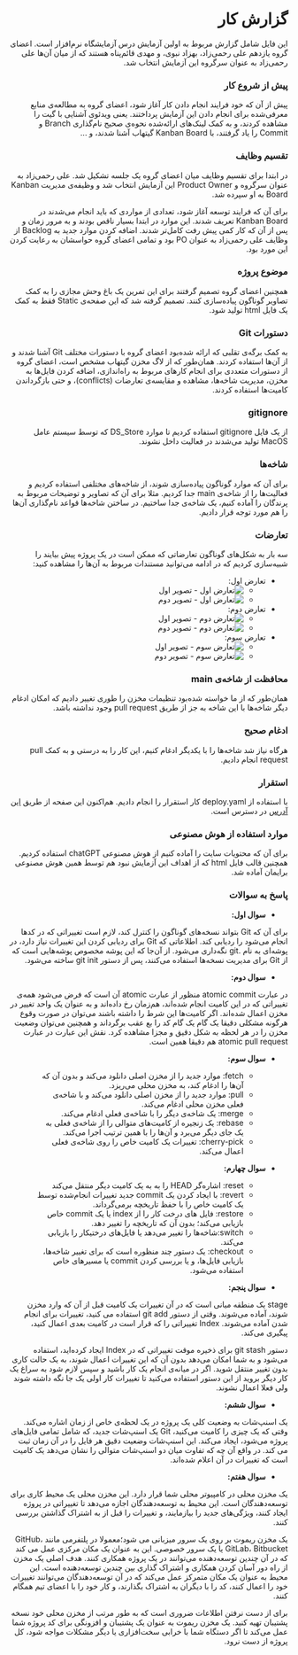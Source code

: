<div dir="rtl">

# گزارش کار

این فایل شامل گزارش مربوط به اولین آزمایش درس آزمایشگاه نرم‌افزار است. اعضای گروه یازدهم علی رحمی‌زاد، بهزاد نبوی، و مهدی قائم‌پناه هستند که از میان آن‌ها علی رحمی‌زاد به عنوان سرگروه این آزمایش انتخاب شد.

### پیش از شروع کار

پیش از آن که خود فرایند انجام دادن کار آغاز شود، اعضای گروه به مطالعه‌ی منابع معرفی‌شده برای انجام دادن این آزمایش پرداختند. یعنی ویدئوی آشنایی با گیت را مشاهده کردند، و به کمک لینک‌های ارائه‌شده نحوه‌ی صحیح نام‌گذاری Branch و Commit را یاد گرفتند، با Kanban Board گیتهاب آشنا شدند، و ...

### تقسیم وظایف

در ابتدا برای تقسیم وظایف میان اعضای گروه یک جلسه تشکیل شد. علی رحمی‌زاد به عنوان سرگروه و Product Owner این آزمایش انتخاب شد و وظیفه‌ی مدیریت Kanban Board به او سپرده شد.

برای آن که فرایند توسعه آغاز شود، تعدادی از مواردی که باید انجام می‌شدند در Kanban Board تعریف شدند. این موارد در ابتدا بسیار ناقص بودند و به مرور زمان و پس از آن که کار کمی پیش رفت کامل‌تر شدند. اضافه کردن موارد جدید به Backlog از وظایف علی رحمی‌زاد به عنوان PO بود و تمامی اعضای گروه حواسشان به رعایت کردن این مورد بود.

### موضوع پروژه

همچنین اعضای گروه تصمیم گرفتند برای این تمرین یک باغ وحش مجازی را به کمک تصاویر گوناگون پیاده‌سازی کنند. تصمیم گرفته شد که این صفحه‌ی Static فقط به کمک یک فایل html تولید شود.

### دستورات Git

به کمک برگه‌ی تقلبی که ارائه شده‌بود اعضای گروه با دستورات مختلف Git آشنا شدند و از آن‌ها استفاده کردند. همان‌طور که از لاگ مخزن گیتهاب مشخص است، اعضای گروه از دستورات متعددی برای انجام کارهای مربوط به راه‌اندازی، اضافه کردن فایل‌ها به مخزن، مدیریت شاخه‌ها، مشاهده و مقایسه‌ی تعارضات (conflicts)، و حتی بازگرداندن کامیت‌ها استفاده کردند.

### gitignore

از یک فایل gitignore استفاده کردیم تا موارد DS_Store که توسط سیستم عامل MacOS تولید می‌شدند در فعالیت داخل نشوند.

### شاخه‌ها

برای آن که موارد گوناگون پیاده‌سازی شوند، از شاخه‌های مختلفی استفاده کردیم و فعالیت‌ها را از شاخه‌ی main جدا کردیم. مثلا برای آن که تصاویر و توضیحات مربوط به پرندگان را آماده کنیم، یک شاخه‌ی جدا ساختیم. در ساختن شاخه‌ها قواعد نام‌گذاری آن‌ها را هم مورد توجه قرار دادیم.

### تعارضات

سه بار به شکل‌های گوناگون تعارضاتی که ممکن است در یک پروژه پیش بیایند را شبیه‌سازی کردیم که در ادامه می‌توانید مستندات مربوط به آن‌ها را مشاهده کنید:

- تعارض اول:
    - ![تعارض اول - تصویر اول](https://github.com/SE-Lab-1402-03-G11/HW1/blob/main/screenshots/conflict1_1.png)
    - ![تعارض اول - تصویر دوم](https://github.com/SE-Lab-1402-03-G11/HW1/blob/main/screenshots/conflict1_2.png)
- تعارض دوم:
    - ![تعارض دوم - تصویر اول](https://github.com/SE-Lab-1402-03-G11/HW1/blob/main/screenshots/conflict2_1.png)
    - ![تعارض دوم - تصویر دوم](https://github.com/SE-Lab-1402-03-G11/HW1/blob/main/screenshots/conflict2_2.png)
- تعارض سوم:
    - ![تعارض سوم - تصویر اول](https://github.com/SE-Lab-1402-03-G11/HW1/blob/main/screenshots/conflict3_1.png)
    - ![تعارض سوم - تصویر دوم](https://github.com/SE-Lab-1402-03-G11/HW1/blob/main/screenshots/conflict3_2.png)

### محافظت از شاخه‌ی main

همان‌طور که از ما خواسته شده‌بود تنظیمات مخزن را طوری تغییر دادیم که امکان ادغام دیگر شاخه‌ها با این شاخه به جز از طریق pull request وجود نداشته باشد.

### ادغام صحیح

هرگاه نیاز شد شاخه‌ها را با یکدیگر ادغام کنیم، این کار را به درستی و به کمک pull request انجام دادیم.

### استقرار

با استفاده از deploy.yaml کار استقرار را انجام دادیم. هم‌اکنون این صفحه از طریق [این آدرس](https://se-lab-1402-03-g11.github.io/HW1/template.html) در دسترس است.

### موارد استفاده از هوش مصنوعی

برای آن که محتویات سایت را آماده کنیم از هوش مصنوعی chatGPT استفاده کردیم. همچنین قالب فایل html که از اهداف این آزمایش نبود هم توسط همین هوش مصنوعی برایمان آماده شد.

### پاسخ به سوالات

- **سوال اول:**

برای آن که Git بتواند نسخه‌های گوناگون را کنترل کند، لازم است تغییراتی که در کدها انجام می‌شود را ردیابی کند. اطلاعاتی که Git برای ردیابی کردن این تغییرات نیاز دارد، در پوشه‌ای به نام .git نگه‌داری می‌شود. از آن‌جا که این پوشه مخصوص پوشه‌هایی است که از Git برای مدیریت نسخه‌ها استفاده می‌کنند، پس از دستور git init ساخته می‌شود.

- **سوال دوم:**

در عبارت atomic commit منظور از عبارت atomic آن است که فرض می‌شود همه‌ی تغییراتی که در این کامیت انجام شده‌اند، هم‌زمان رخ داده‌اند و به عنوان یک واحد تغییر در مخزن اعمال شده‌اند. اگر کامیت‌ها این شرط را داشته باشند می‌توان در صورت وقوع هرگونه مشکلی دقیقا یک گام یک گام کد را بع عقب برگرداند و همچنین می‌توان وضعیت مخزن را در هر لحظه به شکل دقیق و مجزا مشاهده کرد. نقش این عبارت در عبارت atomic pull request هم دقیقا همین است.

- **سوال سوم:**

    - fetch: موارد جدید را از مخزن اصلی دانلود می‌کند و بدون آن که آن‌ها را ادغام کند، به مخزن محلی می‌ریزد.
    - pull: موارد جدید را از مخزن اصلی دانلود می‌کند و با شاخه‌ی فعلی مخزن محلی ادغام می‌کند.
    - merge: یک شاخه‌ی دیگر را با شاخه‌ی فعلی ادغام می‌کند.
    - rebase: یک زنجیره از کامیت‌های متوالی را از شاخه‌ی فعلی به یک جای دیگر می‌برد و آن‌ها را با همین ترتیب اجرا می‌کند.
    - cherry-pick: تغییرات یک کامیت خاص را روی شاخه‌ی فعلی اعمال می‌کند.
    
- **سوال چهارم:**

    - reset: اشاره‌گر HEAD را به به یک کامیت دیگر منتقل می‌کند
    - revert: با ایجاد کردن یک commit جدید تغییرات انجام‌شده توسط یک کامیت خاص را با حفظ تاریخچه برمی‌گرداند.
    - restore: فایل های درخت کار را از index یا یک commit خاص بازیابی می‌کند؛ بدون آن که تاریخچه را تغییر دهد.
    - switch:شاخه‌ها را تغییر می‌دهد یا فایل‌های درختیکار را بازیابی می‌کند.
    - checkout: یک دستور چند منظوره است که برای تغییر شاخه‌ها، بازیابی فایل‌ها، و یا بررسی کردن commit یا مسیرهای خاص استفاده می‌شود.

- **سوال پنجم:**

stage یک منطقه میانی است که در آن تغییرات یک کامیت قبل از آن که وارد مخزن شوند، آماده می‌شوند. وقتی از دستور git add استفاده می کنید، تغییرات برای انجام شدن آماده می‌شوند. Index تغییراتی را که قرار است در کامیت بعدی اعمال کنید، پیگیری می‌کند.

دستور git stash برای ذخیره موقت تغییراتی که در Index ایجاد کرده‌اید، استفاده می‌شود و به شما امکان می‌دهد بدون آن که این تغییرات اعمال شوند، به یک حالت کاری بدون تغییر منتقل شوید. اگر در میانه‌ی انجام یک کار باشید و سپس لازم شود به سراغ یک کار دیگر بروید از این دستور استفاده می‌کنید تا تغییرات کار اولی یک جا نگه داشته شوند ولی فعلا اعمال نشوند.

- **سوال ششم:**

یک اسنپ‌شات به وضعیت کلی یک پروژه در یک لحظه‌ی خاص از زمان اشاره می‌کند. وقتی که یک چیزی را کامیت می‌کنید، Git یک اسنپ‌شات جدید، که شامل تمامی فایل‌های پروژه می‌شود، ایجاد می‌کند. این اسنپ‌شات وضعیت دقیق هر فایل را در آن زمان ثبت می کند. در واقع آن چه که تفاوت میان دو اسنپ‌شات متوالی را نشان می‌دهد یک کامیت است که تغییرات در آن اعلام شده‌اند.

- **سوال هفتم:**

یک مخزن محلی در کامپیوتر محلی شما قرار دارد. این مخزن محلی یک محیط کاری برای توسعه‌دهندگان است. این محیط به توسعه‌دهندگان اجازه می‌دهد تا تغییراتی در پروژه ایجاد کنند، ویژگی‌های جدید را بیازمایند، و تغییرات را قبل از به اشتراک گذاشتن بررسی کنند.

یک مخزن ریموت بر روی یک سرور میزبانی می شود؛معمولا در پلتفرمی مانند GitHub، GitLab، Bitbucket یا یک سرور خصوصی. این به عنوان یک مکان مرکزی عمل می کند که در آن چندین توسعه‌دهنده می‌توانند در یک پروژه همکاری کنند. هدف اصلی یک مخزن از راه دور آسان کردن همکاری و اشتراک گذاری بین چندین توسعه‌دهنده است. این محیط به عنوان یک مکان متمرکز عمل می‌کند که در آن توسعه‌دهندگان می‌توانند تغییرات خود را اعمال کنند، کد را با دیگران به اشتراک بگذارند، و کار خود را با اعضای تیم همگام کنند.

برای از دست نرفتن اطلاعات ضروری است که به طور مرتب از مخزن محلی خود نسخه پشتیبان تهیه کنید. یک مخزن ریموت به عنوان یک پشتیبان و افزونگی برای کد پروژه شما عمل می‌کند تا اگر دستگاه شما با خرابی سخت‌افزاری یا دیگر مشکلات  مواجه شود، کل پروژه از دست نرود.